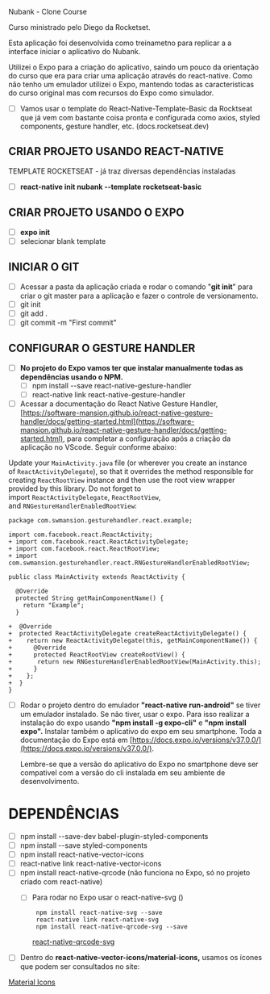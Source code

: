 Nubank - Clone Course

Curso ministrado pelo Diego da Rocketset.  

Esta aplicação foi desenvolvida como treinametno para replicar a a interface iniciar o aplicativo do Nubank.

Utilizei o Expo para a criação do aplicativo, saindo um pouco da orientação do curso que era para criar uma aplicação através do react-native. Como não tenho um emulador utilizei o Expo, mantendo todas as caracteristicas do curso original mas com recursos do Expo como simulador.

- [ ]  Vamos usar o template do React-Native-Template-Basic da Rocktseat que já vem com bastante coisa pronta e configurada como axios, styled components, gesture handler, etc. (docs.rocketseat.dev)

## CRIAR PROJETO USANDO REACT-NATIVE

TEMPLATE ROCKETSEAT - já traz diversas dependências instaladas

- [ ]  **react-native init nubank --template rocketseat-basic**

## CRIAR PROJETO USANDO O EXPO

- [ ]  **expo init**
- [ ]  selecionar blank template

## INICIAR O GIT

- [ ]  Acessar a pasta da aplicação criada e rodar o comando "**git init**" para criar o git master para a aplicação e fazer o controle de versionamento.
- [ ]  git init
- [ ]  git add .
- [ ]  git commit -m "First commit"

## CONFIGURAR O **GESTURE HANDLER**

- [ ]  **No projeto do Expo vamos ter que instalar manualmente todas as dependências usando o NPM.**
    - [ ]  npm install --save react-native-gesture-handler
    - [ ]  react-native link react-native-gesture-handler

- [ ]  Acessar a documentação do React Native Gesture Handler, [https://software-mansion.github.io/react-native-gesture-handler/docs/getting-started.html](https://software-mansion.github.io/react-native-gesture-handler/docs/getting-started.html),  para completar a configuração após a criação da aplicação no VScode. Seguir conforme abaixo:

Update your `MainActivity.java` file (or wherever you create an instance of `ReactActivityDelegate`), so that it overrides the method responsible for creating `ReactRootView` instance and then use the root view wrapper provided by this library. Do not forget to import `ReactActivityDelegate`, `ReactRootView`, and `RNGestureHandlerEnabledRootView`:

    package com.swmansion.gesturehandler.react.example;
    
    import com.facebook.react.ReactActivity;
    + import com.facebook.react.ReactActivityDelegate;
    + import com.facebook.react.ReactRootView;
    + import com.swmansion.gesturehandler.react.RNGestureHandlerEnabledRootView;
    
    public class MainActivity extends ReactActivity {
    
      @Override
      protected String getMainComponentName() {
        return "Example";
      }
    
    +  @Override
    +  protected ReactActivityDelegate createReactActivityDelegate() {
    +    return new ReactActivityDelegate(this, getMainComponentName()) {
    +      @Override
    +      protected ReactRootView createRootView() {
    +       return new RNGestureHandlerEnabledRootView(MainActivity.this);
    +      }
    +    };
    +  }
    }

- [ ]  Rodar o projeto dentro do emulador **"react-native run-android"** se tiver um emulador instalado. Se não tiver, usar o expo. Para isso realizar a instalação do expo usando 
**"npm install -g expo-cli"** e **"npm install expo".** Instalar também o aplicativo do expo em seu smartphone. Toda a documentação do Expo está em [https://docs.expo.io/versions/v37.0.0/](https://docs.expo.io/versions/v37.0.0/).

    Lembre-se que a versão do aplicativo do Expo no smartphone deve ser compativel com a versão do cli instalada em seu ambiente de desenvolvimento.

# DEPENDÊNCIAS

- [ ]  npm install --save-dev babel-plugin-styled-components
- [ ]  npm install --save styled-components
- [ ]  npm install react-native-vector-icons
- [ ]  react-native link react-native-vector-icons
- [ ]  npm install react-native-qrcode (não funciona no Expo, só no projeto criado com react-native)
    - [ ]  Para rodar no Expo usar o react-native-svg ()

            npm install react-native-svg --save
            react-native link react-native-svg
            npm install react-native-qrcode-svg --save

        [react-native-qrcode-svg](https://www.npmjs.com/package/react-native-qrcode-svg)

- [ ]  Dentro do **react-native-vector-icons/material-icons,**  usamos os ícones que podem ser consultados no site:

[Material Icons](https://material.io/resources/icons/?style=baseline)
